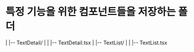 # 특정 기능을 위한 컴포넌트들을 저장하는 폴더

|   |-- TextDetail/
|   |   |-- TextDetail.tsx
|   |-- TextList/
|   |   |-- TextList.tsx